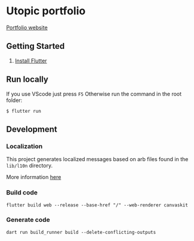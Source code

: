 # Utopic portfolio

[Portfolio website](https://utopicnarwhal.github.io/)

## Getting Started

1. [Install Flutter](https://flutter.dev/docs/get-started/install)

## Run locally

If you use VScode just press `F5`
Otherwise run the command in the root folder:

```
$ flutter run
```

## Development

### Localization

This project generates localized messages based on arb files found in the `lib/l10n` directory.

More information [here](https://marketplace.visualstudio.com/items?itemName=localizely.flutter-intl)

### Build code

```
flutter build web --release --base-href "/" --web-renderer canvaskit
```

### Generate code

```
dart run build_runner build --delete-conflicting-outputs
```
